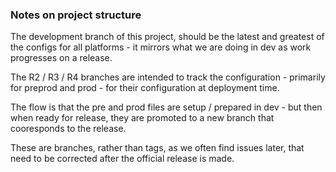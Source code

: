 ### Notes on project structure

The development branch of this project, should be the latest and greatest of the configs for all platforms - it mirrors what we are doing in dev
as work progresses on a release.

The R2 / R3 / R4 branches are intended to track the configuration - primarily for preprod and prod - for their configuration at deployment time.

The flow is that the pre and prod files are setup / prepared in dev - but then when ready for release, they are promoted to a new branch that cooresponds 
to the release.

These are branches, rather than tags, as we often find issues later, that need to be corrected after the official release is made.